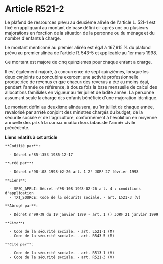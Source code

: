# Article R521-2

Le plafond de ressources prévu au deuxième alinéa de l'article L. 521-1 est fixé en appliquant au montant de base défini ci-
après une ou plusieurs majorations en fonction de la situation de la personne ou du ménage et du nombre d'enfants à charge.

Le montant mentionné au premier alinéa est égal à 167,915 % du plafond prévu au premier alinéa de l'article R. 543-5 et
applicable au 1er mars 1998.

Ce montant est majoré de cinq quinzièmes pour chaque enfant à charge.

Il est également majoré, à concurrence de sept quinzièmes, lorsque les deux conjoints ou concubins exercent une activité
professionnelle productrice de revenus et que chacun des revenus a été au moins égal, pendant l'année de référence, à douze
fois la base mensuelle de calcul des allocations familiales en vigueur au 1er juillet de ladite année. La personne assumant
seule la charge des enfants bénéficie d'une majoration identique.

Le montant défini au deuxième alinéa sera, au 1er juillet de chaque année, revalorisé par arrêté conjoint des ministres
chargés du budget, de la sécurité sociale et de l'agriculture, conformément à l'évolution en moyenne annuelle des prix à la
consommation hors tabac de l'année civile précédente.

**Liens relatifs à cet article**

	**Codifié par**:

	  - Décret n°85-1353 1985-12-17

	**Créé par**:

	  - Décret n°98-108 1998-02-26 art. 1 2° JORF 27 février 1998

	**Liens**:

	  - SPEC_APPLI: Décret n°98-108 1998-02-26 art. 4 : conditions d'application
	  - TXT_SOURCE: Code de la sécurité sociale. - art. L521-3 (V)

	**Abrogé par**:

	  - Décret n°99-39 du 19 janvier 1999 - art. 1 () JORF 21 janvier 1999

	**Cite**:

	  - Code de la sécurité sociale. - art. L521-1 (M)
	  - Code de la sécurité sociale. - art. R543-5 (M)

	**Cité par**:

	  - Code de la sécurité sociale. - art. R513-1 (V)
	  - Code de la sécurité sociale. - art. R521-3 (V)
